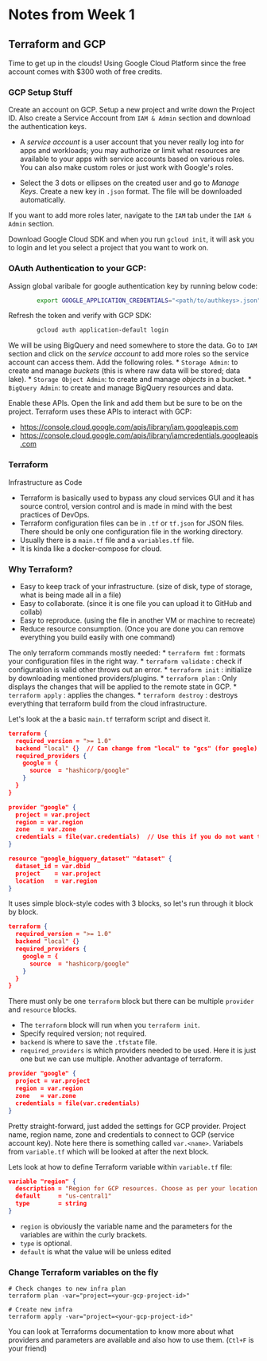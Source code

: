 # Notes from Week 1

## Terraform and GCP

Time to get up in the clouds! Using Google Cloud Platform since the free account comes with $300 woth of free credits.

### GCP Setup Stuff

Create an account on GCP. Setup a new project and write down the Project ID. Also create a Service Account from ``IAM & Admin`` section and download the authentication keys. 

- A _service account_ is a user account that you never really log into for apps and workloads; you may authorize or limit what resources are available to your apps with service accounts based on various roles. You can also make custom roles or just work with Google's roles.

- Select the 3 dots or ellipses on the created user and go to _Manage Keys_. Create a new key in `.json` format. The file will be downloaded automatically.

If you want to add more roles later, navigate to the `IAM` tab under the `IAM & Admin` section.

Download Google Cloud SDK and when you run `gcloud init`, it will ask you to login and let you select a project that you want to work on. 

### OAuth Authentication to your GCP:

Assign global varibale for google authentication key by running below code:
```bash
        export GOOGLE_APPLICATION_CREDENTIALS="<path/to/authkeys>.json"
```


Refresh the token and verify with GCP SDK:
```bash
        gcloud auth application-default login
```

We will be using BigQuery and need somewhere to store the data. Go to `IAM` section and click on the _service account_ to add more roles so the service account can access them. Add the following roles.
    * `Storage Admin`: to create and manage _buckets_ (this is where raw data will be stored; data lake).
    * `Storage Object Admin`: to create and manage _objects_ in a bucket.
    * `BigQuery Admin`: to create and manage BigQuery resources and data.

Enable these APIs. Open the link and add them but be sure to be on the project. Terraform uses these APIs to interact with GCP:
   * https://console.cloud.google.com/apis/library/iam.googleapis.com
   * https://console.cloud.google.com/apis/library/iamcredentials.googleapis.com


### Terraform 

Infrastructure as Code

- Terraform is basically used to bypass any cloud services GUI and it has source control, version control and is made in mind with the best practices of DevOps.
- Terraform configuration files can be in `.tf` or `tf.json` for JSON files. There should be only one configuration file in the working directory. 
- Usually there is a `main.tf` file and a `variables.tf` file. 
- It is kinda like a docker-compose for cloud. 

### Why Terraform?

- Easy to keep track of your infrastructure. (size of disk, type of storage, what is being made all in a file)
- Easy to collaborate. (since it is one file you can upload it to GitHub and collab)
- Easy to reproduce. (using the file in another VM or machine to recreate)
- Reduce resource consumption. (Once you are done you can remove everything you build easily with one command)

The only terraform commands mostly needed:
    * `terraform fmt` : formats your configuration files in the right way.
    * `terraform validate` : check if configuration is valid other throws out an error.
    * `terraform init` : initialize by downloading mentioned providers/plugins.
    * `terraform plan` :  Only displays the changes that will be applied to the remote state in GCP.
    * `terraform apply` : applies the changes.
    * `terraform destroy` : destroys everything that terraform build from the cloud infrastructure.



Let's look at the a basic `main.tf` terraform script and disect it.

```json
terraform {
  required_version = ">= 1.0"
  backend "local" {}  // Can change from "local" to "gcs" (for google) or "s3" (for aws), if you would like to preserve your tf-state online
  required_providers {
    google = {
      source  = "hashicorp/google"
    }
  }
}

provider "google" {
  project = var.project
  region = var.region
  zone   = var.zone
  credentials = file(var.credentials)  // Use this if you do not want to set env-var GOOGLE_APPLICATION_CREDENTIALS
}

resource "google_bigquery_dataset" "dataset" {
  dataset_id = var.dbid
  project    = var.project
  location   = var.region
}
```
It uses simple block-style codes with 3 blocks, so let's run through it block by block.

```json
terraform {
  required_version = ">= 1.0"
  backend "local" {} 
  required_providers {
    google = {
      source  = "hashicorp/google"
    }
  }
}
```
There must only be one `terraform` block but there can be multiple `provider` and `resource` blocks.
- The `terraform` block will run when you `terraform init`. 
- Specify required version; not required.
- `backend` is where to save the `.tfstate` file.
- `required_providers` is which providers needed to be used. Here it is just one but we can use multiple. Another advantage of terraform.

```json
provider "google" {
  project = var.project
  region = var.region
  zone   = var.zone
  credentials = file(var.credentials)  
}
```
Pretty straight-forward, just added the settings for GCP provider. Project name, region name, zone and credentials to connect to GCP (service account key). Note here there is something called `var.<name>`. Variabels from ``variable.tf`` which will be looked at after the next block.

Lets look at how to define Terraform variable within `variable.tf` file:
```json
variable "region" {
  description = "Region for GCP resources. Choose as per your location: https://cloud.google.com/about/locations"
  default     = "us-central1"
  type        = string
}
```
- `region` is obviously the variable name and the parameters for the variables are within the curly brackets. 
- `type` is optional. 
- `default` is what the value will be unless edited

### Change Terraform variables on the fly
```
# Check changes to new infra plan
terraform plan -var="project=<your-gcp-project-id>"

# Create new infra
terraform apply -var="project=<your-gcp-project-id>"
```

You can look at Terraforms documentation to know more about what providers and parameters are available and also how to use them. (`Ctl+F` is your friend)








